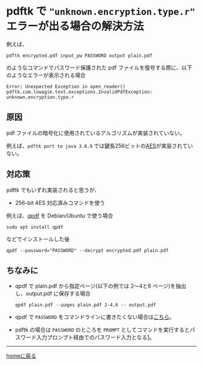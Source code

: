 # pdftk で `"unknown.encryption.type.r"` エラーが出る場合の解決方法

例えば、

```console
pdftk encrypted.pdf input_pw PASSWORD output plain.pdf
```

のようなコマンドでパスワード保護された pdf ファイルを復号する際に、以下のようなエラーが表示される場合

```text
Error: Unexpected Exception in open_reader()
pdftk.com.lowagie.text.exceptions.InvalidPdfException: unknown.encryption.type.r
```

## 原因

pdf ファイルの暗号化に使用されているアルゴリズムが実装されていない。

例えば、`pdftk port to java 3.0.9` では鍵長256ビットの[AES](https://ja.wikipedia.org/wiki/Advanced_Encryption_Standard)が実装されていない。

## 対応策

pdftk でもいずれ実装されると思うが、

- 256-bit AES 対応済みコマンドを使う

例えば、[qpdf](https://sourceforge.net/projects/qpdf/) を Debian/Ubuntu で使う場合

```console
sudo apt install qpdf
```

などでインストールした後

```console
qpdf --password="PASSWORD" --decrypt encrypted.pdf plain.pdf
```

## ちなみに

- qpdf で plain.pdf から指定ページ(以下の例では 2～4と6 ページ)を抽出し、output.pdf に保存する場合

    ```console
    qpdf plain.pdf --pages plain.pdf 2-4,6 -- output.pdf
    ```

- qpdf で `PASSWORD` をコマンドラインに書きたくない場合は[こちら][1]。
- pdftk の場合は `PASSWORD` のところを `PROMPT` としてコマンドを実行するとパスワード入力プロンプト経由でのパスワード入力となる[1]。

[1]: https://kazkobara.github.io/tips-jp/linux/password_prompt.html

---
[homeに戻る](https://kazkobara.github.io/)

